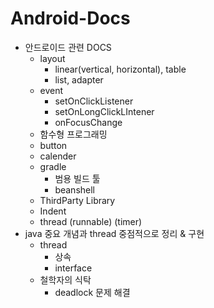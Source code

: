 # Android-Docs
- 안드로이드 관련 DOCS
  - layout
    - linear(vertical, horizontal), table
    - list, adapter
  - event
    - setOnClickListener
    - setOnLongClickLIntener
    - onFocusChange
  - 함수형 프로그래밍
  - button
  - calender
  - gradle
    - 범용 빌드 툴
    - beanshell
  - ThirdParty Library
  - Indent 
  - thread (runnable) (timer)
- java 중요 개념과 thread 중점적으로 정리 & 구현
  - thread
    - 상속
    - interface
  - 철학자의 식탁 
    - deadlock 문제 해결
